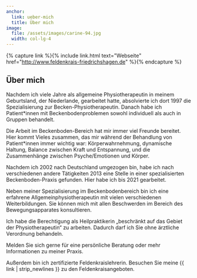 ```yaml
---
anchor:
  link: ueber-mich
  title: Über mich
image: 
  file: /assets/images/carine-94.jpg
  width: col-lg-4
---
```


{% capture link %}{% include link.html text="Webseite" href="http://www.feldenkrais-friedrichshagen.de" %}{% endcapture %}

## Über mich

Nachdem ich viele Jahre als allgemeine Physiotherapeutin in meinem Geburtsland, der Niederlande, gearbeitet hatte, absolvierte ich dort 1997 die Spezialisierung zur Becken-Physiotherapeutin.
Danach habe ich Patient\*innen mit Beckenbodenproblemen sowohl individuell als auch in Gruppen behandelt.

Die Arbeit im Beckenboden-Bereich hat mir immer viel Freunde bereitet.
Hier kommt Vieles zusammen, das mir während der Behandlung von Patient\*innen immer wichtig war:
Körperwahrnehmung, dynamische Haltung, Balance zwischen Kraft und Entspannung, und die Zusammenhänge zwischen Psyche/Emotionen und Körper.

Nachdem ich 2002 nach Deutschland umgezogen bin, habe ich nach verschiedenen andere Tätigkeiten 2013 eine Stelle in einer spezialisierten Beckenboden-Praxis gefunden.
Hier habe ich bis 2021 gearbeitet.
<!-- TODO: Warum aufgehört -->

Neben meiner Spezialisierung im Beckenbodenbereich bin ich eine erfahrene Allgemeinphysiotherapeutin mit vielen verschiedenen Weiterbildungen.
Sie können mich mit allen Beschwerden im Bereich des Bewegungsapparates konsultieren.
<!-- TODO: Eine Listen finden SIe noch nicht -->
<!-- Schauen Sie nach meine Qualifikationen  Lebenslauf -->

Ich habe die Berechtigung als Heilpraktikerin „beschränkt auf das Gebiet der Physiotherapeutin“ zu arbeiten.
Dadurch darf ich Sie ohne ärztliche Verordnung behandeln.

Melden Sie sich gerne für eine persönliche Beratung oder mehr Informationen zu meiner Praxis.

Außerdem bin ich zertifizierte Feldenkraislehrerin.
Besuchen Sie meine {{ link | strip_newlines }} zu den Feldenkraisangeboten.
